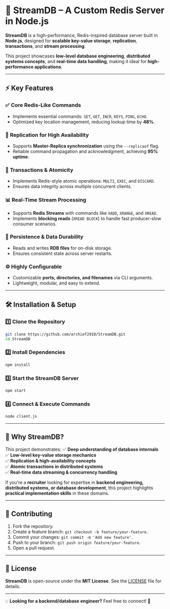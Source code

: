 # 🚀 StreamDB – A Custom Redis Server in Node.js

**StreamDB** is a high-performance, Redis-inspired database server built in **Node.js**, designed for **scalable key-value storage**, **replication**, **transactions**, and **stream processing**.

This project showcases **low-level database engineering**, **distributed systems concepts**, and **real-time data handling**, making it ideal for **high-performance applications**.

---

## ⚡ Key Features

### ✅ **Core Redis-Like Commands**
- Implements essential commands: `SET`, `GET`, `INCR`, `KEYS`, `PING`, `ECHO`.
- Optimized key location management, reducing lookup time by **48%**.

### 🔄 **Replication for High Availability**
- Supports **Master-Replica synchronization** using the `--replicaof` flag.
- Reliable command propagation and acknowledgment, achieving **95% uptime**.

### 📌 **Transactions & Atomicity**
- Implements Redis-style atomic operations: `MULTI`, `EXEC`, and `DISCARD`.
- Ensures data integrity across multiple concurrent clients.

### 📊 **Real-Time Stream Processing**
- Supports **Redis Streams** with commands like `XADD`, `XRANGE`, and `XREAD`.
- Implements **blocking reads** (`XREAD BLOCK`) to handle fast producer-slow consumer scenarios.

### 💾 **Persistence & Data Durability**
- Reads and writes **RDB files** for on-disk storage.
- Ensures consistent state across server restarts.

### ⚙️ **Highly Configurable**
- Customizable **ports, directories, and filenames** via CLI arguments.
- Lightweight, modular, and easy to extend.

---

## 🛠 Installation & Setup

### **1️⃣ Clone the Repository**
```bash
git clone https://github.com/archief2910/StreamDB.git
cd StreamDB
```

### **2️⃣ Install Dependencies**
```bash
npm install
```

### **3️⃣ Start the StreamDB Server**
```bash
npm start
```

### **4️⃣ Connect & Execute Commands**
```bash
node client.js
```

---

## 🚀 Why StreamDB?

This project demonstrates:
✅ **Deep understanding of database internals**  
✅ **Low-level key-value storage mechanics**  
✅ **Replication & high-availability concepts**  
✅ **Atomic transactions in distributed systems**  
✅ **Real-time data streaming & concurrency handling**  

If you’re a **recruiter** looking for expertise in **backend engineering, distributed systems, or database development**, this project highlights **practical implementation skills** in these domains.

---

## 🤝 Contributing

1. Fork the repository.  
2. Create a feature branch: `git checkout -b feature/your-feature`.  
3. Commit your changes: `git commit -m 'Add new feature'`.  
4. Push to your branch: `git push origin feature/your-feature`.  
5. Open a pull request.  

---

## 📜 License

**StreamDB** is open-source under the **MIT License**. See the [LICENSE](LICENSE) file for details.

---

💡 **Looking for a backend/database engineer?** Feel free to connect! 🚀
